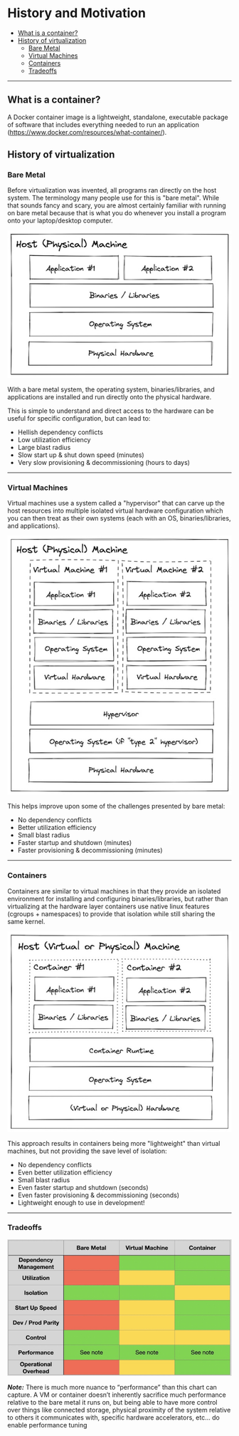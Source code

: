 # History and Motivation

<!-- no toc -->
  - [What is a container?](#what-is-a-container)
  - [History of virtualization](#history-of-virtualization)
    - [Bare Metal](#bare-metal)
    - [Virtual Machines](#virtual-machines)
    - [Containers](#containers)
    - [Tradeoffs](#tradeoffs)

---

## What is a container?

A Docker container image is a lightweight, standalone, executable package of software that includes everything needed to run an application (https://www.docker.com/resources/what-container/).

## History of virtualization

### Bare Metal

Before virtualization was invented, all programs ran directly on the host system. The terminology many people use for this is "bare metal". While that sounds fancy and scary, you are almost certainly familiar with running on bare metal because that is what you do whenever you install a program onto your laptop/desktop computer. 

![](./readme-assets/bare-metal.jpg)

With a bare metal system, the operating system, binaries/libraries, and applications are installed and run directly onto the physical hardware.

This is simple to understand and direct access to the hardware can be useful for specific configuration, but can lead to:
- Hellish dependency conflicts
- Low utilization efficiency
- Large blast radius
- Slow start up & shut down speed (minutes)
- Very slow provisioning & decommissioning (hours to days)

---

### Virtual Machines

Virtual machines use a system called a "hypervisor" that can carve up the host resources into multiple isolated virtual hardware configuration which you can then treat as their own systems (each with an OS, binaries/libraries, and applications).

![](./readme-assets/virtual-machine.jpg)

This helps improve upon some of the challenges presented by bare metal:

- No dependency conflicts
- Better utilization efficiency
- Small blast radius
- Faster startup and shutdown (minutes)
- Faster provisioning & decommissioning (minutes)

---

### Containers

Containers are similar to virtual machines in that they provide an isolated environment for installing and configuring binaries/libraries, but rather than virtualizing at the hardware layer containers use native linux features (cgroups + namespaces) to provide that isolation while still sharing the same kernel.

![](./readme-assets/container.jpg)

This approach results in containers being more "lightweight" than virtual machines, but not providing the save level of isolation:

- No dependency conflicts
- Even better utilization efficiency
- Small blast radius
- Even faster startup and shutdown (seconds)
- Even faster provisioning & decommissioning (seconds)
- Lightweight enough to use in development!

---

### Tradeoffs

![](./readme-assets/tradeoffs.jpg)

***Note:*** There is much more nuance to “performance” than this chart can capture. A VM or container doesn’t inherently sacrifice much performance relative to the bare metal it runs on, but being able to have more control over things like connected storage, physical proximity of the system relative to others it communicates with, specific hardware accelerators, etc… do enable performance tuning

